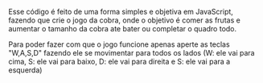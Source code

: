 Esse código é feito de uma forma simples e objetiva em JavaScript, fazendo que crie o jogo da cobra, 
 onde o objetivo é comer as frutas e aumentar o tamanho da cobra ate bater ou completar o quadro todo.
 
 Para poder fazer com que o jogo funcione apenas aperte as teclas "W,A,S,D" fazendo ele se movimentar para todos os lados 
 (W: ele vai para cima, S: ele vai para baixo, D: ele vai para direita e S: ele vai para a esquerda)
